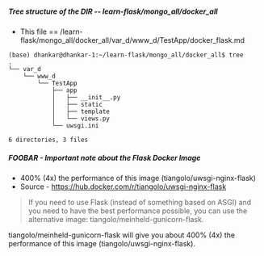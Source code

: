 ##### Tree structure of the DIR -- learn-flask/mongo_all/docker_all
- This file == /learn-flask/mongo_all/docker_all/var_d/www_d/TestApp/docker_flask.md
```
(base) dhankar@dhankar-1:~/learn-flask/mongo_all/docker_all$ tree
.
└── var_d
    └── www_d
        └── TestApp
            ├── app
            │   ├── __init__.py
            │   ├── static
            │   ├── template
            │   └── views.py
            └── uwsgi.ini

6 directories, 3 files
```
##### FOOBAR - Important note about the Flask Docker Image 
- 400% (4x) the performance of this image (tiangolo/uwsgi-nginx-flask)
- Source - https://hub.docker.com/r/tiangolo/uwsgi-nginx-flask

> If you need to use Flask (instead of something based on ASGI) and you need to have the best performance possible, you can use the alternative image: tiangolo/meinheld-gunicorn-flask.

tiangolo/meinheld-gunicorn-flask will give you about 400% (4x) the performance of this image (tiangolo/uwsgi-nginx-flask).

```


```
#
```
```
#

